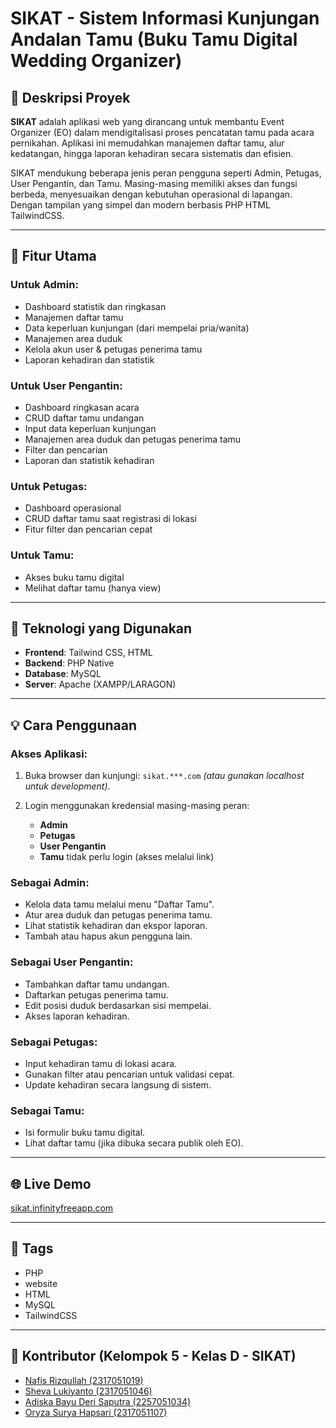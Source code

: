 # SIKAT - Sistem Informasi Kunjungan Andalan Tamu (Buku Tamu Digital Wedding Organizer)

## 📄 Deskripsi Proyek

**SIKAT** adalah aplikasi web yang dirancang untuk membantu Event Organizer (EO) dalam mendigitalisasi proses pencatatan tamu pada acara pernikahan. Aplikasi ini memudahkan manajemen daftar tamu, alur kedatangan, hingga laporan kehadiran secara sistematis dan efisien.

SIKAT mendukung beberapa jenis peran pengguna seperti Admin, Petugas, User Pengantin, dan Tamu. Masing-masing memiliki akses dan fungsi berbeda, menyesuaikan dengan kebutuhan operasional di lapangan. Dengan tampilan yang simpel dan modern berbasis PHP HTML TailwindCSS.

---

## 🧩 Fitur Utama

### Untuk **Admin**:

* Dashboard statistik dan ringkasan
* Manajemen daftar tamu
* Data keperluan kunjungan (dari mempelai pria/wanita)
* Manajemen area duduk
* Kelola akun user & petugas penerima tamu
* Laporan kehadiran dan statistik

### Untuk **User Pengantin**:

* Dashboard ringkasan acara
* CRUD daftar tamu undangan
* Input data keperluan kunjungan
* Manajemen area duduk dan petugas penerima tamu
* Filter dan pencarian
* Laporan dan statistik kehadiran

### Untuk **Petugas**:

* Dashboard operasional
* CRUD daftar tamu saat registrasi di lokasi
* Fitur filter dan pencarian cepat
  
### Untuk **Tamu**:

* Akses buku tamu digital
* Melihat daftar tamu (hanya view)

---

## 🚀 Teknologi yang Digunakan

* **Frontend**: Tailwind CSS, HTML
* **Backend**: PHP Native
* **Database**: MySQL
* **Server**: Apache (XAMPP/LARAGON)

---

## 💡 Cara Penggunaan

### Akses Aplikasi:

1. Buka browser dan kunjungi: `sikat.***.com` *(atau gunakan localhost untuk development)*.
2. Login menggunakan kredensial masing-masing peran:

   * **Admin**
   * **Petugas**
   * **User Pengantin**
   * **Tamu** tidak perlu login (akses melalui link)

### Sebagai **Admin**:

* Kelola data tamu melalui menu "Daftar Tamu".
* Atur area duduk dan petugas penerima tamu.
* Lihat statistik kehadiran dan ekspor laporan.
* Tambah atau hapus akun pengguna lain.

### Sebagai **User Pengantin**:

* Tambahkan daftar tamu undangan.
* Daftarkan petugas penerima tamu.
* Edit posisi duduk berdasarkan sisi mempelai.
* Akses laporan kehadiran.

### Sebagai **Petugas**:

* Input kehadiran tamu di lokasi acara.
* Gunakan filter atau pencarian untuk validasi cepat.
* Update kehadiran secara langsung di sistem.

### Sebagai **Tamu**:

* Isi formulir buku tamu digital.
* Lihat daftar tamu (jika dibuka secara publik oleh EO).

---

## 🌐 Live Demo

[sikat.infinityfreeapp.com](https://sikat.infinityfreeapp.com/)

---

## 🔖 Tags

* PHP
* website
* HTML
* MySQL
* TailwindCSS

---

## 👥 Kontributor (Kelompok 5 - Kelas D - SIKAT)

- [Nafis Rizqullah (2317051019)](https://github.com/minoritas13)  
- [Sheva Lukiyanto (2317051046)](https://github.com/luckyboy002)  
- [Adiska Bayu Deri Saputra (2257051034)](https://github.com/Adiskabayu)
- [Oryza Surya Hapsari (2317051107)](https://github.com/oshlite)  

